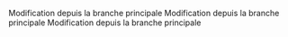 Modification depuis la branche principale
Modification depuis la branche principale
Modification depuis la branche principale
